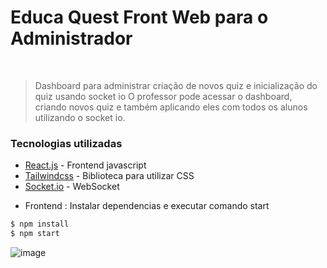 # Educa Quest Front Web para o Administrador


&nbsp;
> Dashboard para administrar criação de novos quiz e inicialização do quiz usando socket io
> O professor pode acessar o dashboard, criando novos quiz e também aplicando eles com todos os alunos utilizando o 
> socket io. 


### Tecnologias utilizadas


* [React.js](https://pt-br.reactjs.org/) - Frontend javascript
* [Tailwindcss](https://tailwindcss.com/) - Biblioteca para utilizar CSS
* [Socket.io](https://socket.io/pt-br/) - WebSocket


 - Frontend : Instalar dependencias e executar comando start
```sh
$ npm install 
$ npm start
```
![image](https://github.com/gustavohaubrich15/educaquest/assets/22485428/a7df39c4-f4fe-408c-9cee-2e14b407121e)


